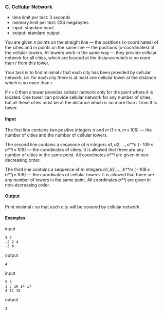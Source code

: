 ### [C. Cellular Network](http://codeforces.com/problemset/problem/702/C)

- time limit per test: 3 seconds
- memory limit per test: 256 megabytes
- input: standard input
- output: standard output

You are given *n* points on the straight line — the positions (*x*-coordinates) of the cities and *m* points on the same line — the positions (*x*-coordinates) of the cellular towers. All towers work in the same way — they provide cellular network for all cities, which are located at the distance which is no more than *r* from this tower.

Your task is to find minimal *r* that each city has been provided by cellular network, i.e. for each city there is at least one cellular tower at the distance which is no more than *r*.

If *r* = 0 then a tower provides cellular network only for the point where it is located. One tower can provide cellular network for any number of cities, but all these cities must be at the distance which is no more than *r* from this tower.

#### Input

The first line contains two positive integers *n* and *m* (1 ≤ *n*, *m* ≤ 105) — the number of cities and the number of cellular towers.

The second line contains a sequence of *n* integers *a*1, *a*2, ..., *a**n* ( - 109 ≤ *a**i* ≤ 109) — the coordinates of cities. It is allowed that there are any number of cities in the same point. All coordinates *a**i* are given in non-decreasing order.

The third line contains a sequence of *m* integers *b*1, *b*2, ..., *b**m* ( - 109 ≤ *b**j* ≤ 109) — the coordinates of cellular towers. It is allowed that there are any number of towers in the same point. All coordinates *b**j* are given in non-decreasing order.

#### Output

Print minimal *r* so that each city will be covered by cellular network.

#### Examples

input

```
3 2
-2 2 4
-3 0

```

output

```
4

```

input

```
5 3
1 5 10 14 17
4 11 15

```

output

```
3
```